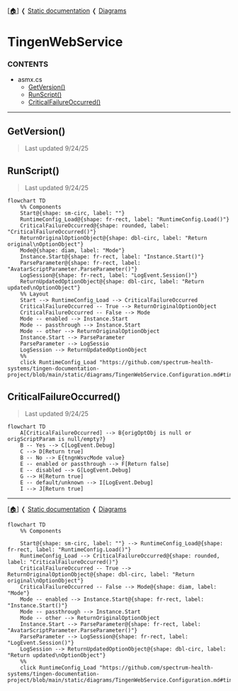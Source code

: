 <!-- u250924 -->

[[🏠︎](../../README.md)] ❬ [Static documentation](../README.md) ❬ [Diagrams](README.md)

# TingenWebService

### CONTENTS

* asmx.cs
    * [GetVersion()](#getversion)
    * [RunScript()](#runscript)
    * [CriticalFailureOccurred()](#criticalfailureoccurred)

***

## GetVersion()

> Last updated 9/24/25

## RunScript()

> Last updated 9/24/25

```mermaid
flowchart TD
    %% Components
    Start@{shape: sm-circ, label: ""}
    RuntimeConfig_Load@{shape: fr-rect, label: "RuntimeConfig.Load()"}
    CriticalFailureOccurred@{shape: rounded, label: "CriticalFailureOccurred()"}
    ReturnOriginalOptionObject@{shape: dbl-circ, label: "Return original\nOptionObject"}
    Mode@{shape: diam, label: "Mode"}
    Instance.Start@{shape: fr-rect, label: "Instance.Start()"}
    ParseParameter@{shape: fr-rect, label: "AvatarScriptParameter.ParseParameter()"}
    LogSession@{shape: fr-rect, label: "LogEvent.Session()"}
    ReturnUpdatedOptionObject@{shape: dbl-circ, label: "Return updated\nOptionObject"}
    %% Layout
    Start --> RuntimeConfig_Load --> CriticalFailureOccurred
    CriticalFailureOccurred -- True --> ReturnOriginalOptionObject
    CriticalFailureOccurred -- False --> Mode
    Mode -- enabled --> Instance.Start
    Mode -- passthrough --> Instance.Start
    Mode -- other --> ReturnOriginalOptionObject
    Instance.Start --> ParseParameter
    ParseParameter --> LogSessio
    LogSession --> ReturnUpdatedOptionObject
    %%
    click RuntimeConfig_Load "https://github.com/spectrum-health-systems/tingen-documentation-project/blob/main/static/diagrams/TingenWebService.Configuration.md#tingenwebserviceconfigurationruntimeconfigcs"
```

## CriticalFailureOccurred()

> Last updated 9/24/25

```mermaid
flowchart TD
    A[CriticalFailureOccurred] --> B{origOptObj is null or origScriptParam is null/empty?}
    B -- Yes --> C[LogEvent.Debug]
    C --> D[Return true]
    B -- No --> E{tngnWsvcMode value}
    E -- enabled or passthrough --> F[Return false]
    E -- disabled --> G[LogEvent.Debug]
    G --> H[Return true]
    E -- default/unknown --> I[LogEvent.Debug]
    I --> J[Return true]
```

***

[[🏠︎](../../README.md)] ❬ [Static documentation](../README.md) ❬ [Diagrams](README.md)



```mermaid
flowchart TD
    %% Components

    Start@{shape: sm-circ, label: ""} --> RuntimeConfig_Load@{shape: fr-rect, label: "RuntimeConfig.Load()"}
    RuntimeConfig_Load --> CriticalFailureOccurred@{shape: rounded, label: "CriticalFailureOccurred()"}
    CriticalFailureOccurred -- True --> ReturnOriginalOptionObject@{shape: dbl-circ, label: "Return original\nOptionObject"}
    CriticalFailureOccurred -- False --> Mode@{shape: diam, label: "Mode"}
    Mode -- enabled --> Instance.Start@{shape: fr-rect, label: "Instance.Start()"}
    Mode -- passthrough --> Instance.Start
    Mode -- other --> ReturnOriginalOptionObject
    Instance.Start --> ParseParameter@{shape: fr-rect, label: "AvatarScriptParameter.ParseParameter()"}
    ParseParameter --> LogSession@{shape: fr-rect, label: "LogEvent.Session()"}
    LogSession --> ReturnUpdatedOptionObject@{shape: dbl-circ, label: "Return updated\nOptionObject"}
    %%
    click RuntimeConfig_Load "https://github.com/spectrum-health-systems/tingen-documentation-project/blob/main/static/diagrams/TingenWebService.Configuration.md#tingenwebserviceconfigurationruntimeconfigcs"
```